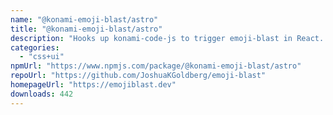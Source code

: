 ```yaml
---
name: "@konami-emoji-blast/astro"
title: "@konami-emoji-blast/astro"
description: "Hooks up konami-code-js to trigger emoji-blast in React. 🎇"
categories:
  - "css+ui"
npmUrl: "https://www.npmjs.com/package/@konami-emoji-blast/astro"
repoUrl: "https://github.com/JoshuaKGoldberg/emoji-blast"
homepageUrl: "https://emojiblast.dev"
downloads: 442
---
```

